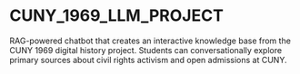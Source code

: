 # CUNY_1969_LLM_PROJECT
RAG-powered chatbot that creates an interactive knowledge base from the CUNY 1969 digital history project. Students can conversationally explore primary sources about civil rights activism and open admissions at CUNY.
